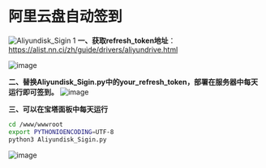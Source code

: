 # 阿里云盘自动签到
![Aliyundisk_Sigin](https://socialify.git.ci/King0420/Aliyundisk_Sigin/image?description=1&font=Inter&forks=1&language=1&name=1&owner=1&stargazers=1&theme=Light)
1
**一、获取refresh_token地址**：https://alist.nn.ci/zh/guide/drivers/aliyundrive.html

![image](https://user-images.githubusercontent.com/104044278/231685287-b4ef9f0c-de22-42cb-8065-6dc088bdb9fa.png)

**二、替换Aliyundisk_Sigin.py中的your_refresh_token，部署在服务器中每天运行即可签到。**
![image](https://user-images.githubusercontent.com/104044278/231686151-d96fccb9-9dcf-414a-8f0a-b3a37fb56cb7.png)

**三、可以在宝塔面板中每天运行**
```bash
cd /www/wwwroot 
export PYTHONIOENCODING=UTF-8
python3 Aliyundisk_Sigin.py
```
![image](https://user-images.githubusercontent.com/104044278/231066081-98ce07c5-4480-47a0-b6ba-f0bdbc95e304.png)
